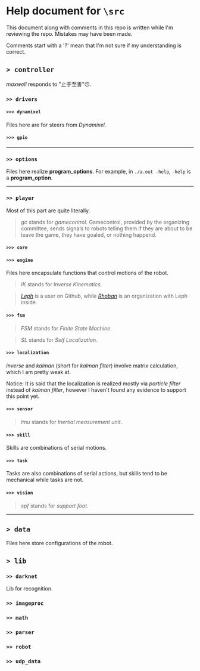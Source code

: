 # Help document for `\src`

<!--
Author:     Yifan Zhang
Date:       2019-7-1
Updated:    2019-7-2
Description:A document that helps programmers understanding the parts of this repo, however it mostly acts as a personnal note.
-->

This document along with comments in this repo is written while I'm reviewing the repo. Mistakes may have been made.

Comments start with a '?' mean that I'm not sure if my understanding is correct.

## `> controller`

*maxwell* responds to "止于至善"🙃.

### `>> drivers`

#### `>>> dynamixel`

Files here are for steers from *Dynamixel*.

#### `>>> gpio`

***

### `>> options`

Files here realize **program_options**. For example, in `./a.out -help`, `-help` is a **program_option**.

***

### `>> player`

Most of this part are quite literally.

>   *gc* stands for *gamecontrol*. Gamecontrol, provided by the organizing committee, sends signals to robots telling them if they are about to be leave the game, they have goaled, or nothing happend.

#### `>>> core`

#### `>>> engine`

Files here encapsulate functions that control motions of the robot.

>   *IK* stands for *Inverse Kinematics*.

>   [*Leph*](https://github.com/Leph) is a user on Github, while [*Rhoban*](https://github.com/Rhoban) is an organization with Leph inside.

#### `>>> fsm`

>   *FSM* stands for *Finite State Machine*. 

>   *SL* stands for *Self Localization*.

#### `>>> localization`

*inverse* and *kalman* (short for *kalman filter*) involve matrix calculation, which I am pretty weak at.

Notice: It is said that the localization is realized mostly via *particle filter* instead of *kalman filter*, however I haven't found any evidence to support this point yet.

#### `>>> sensor`

>   *Imu* stands for *Inertial measurement unit*.

#### `>>> skill`

Skills are combinations of serial motions.

#### `>>> task`

Tasks are also combinations of serial actions, but skills tend to be mechanical while tasks are not.

#### `>>> vision`

>   *spf* stands for *support foot*.

***

## `> data`

Files here store configurations of the robot.

## `> lib`

### `>> darknet`

Lib for recognition.

### `>> imageproc`

### `>> math`

### `>> parser`

### `>> robot`

### `>> udp_data`